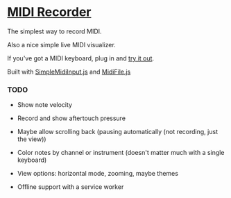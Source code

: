 # [MIDI Recorder][app]

The simplest way to record MIDI.

Also a nice simple live MIDI visualizer.

If you've got a MIDI keyboard, plug in and [try it out][app].

Built with [SimpleMidiInput.js](https://github.com/kchapelier/SimpleMidiInput.js) and [MidiFile.js](https://github.com/nfroidure/midifile)

### TODO

* Show note velocity

* Record and show aftertouch pressure

* Maybe allow scrolling back (pausing automatically (not recording, just the view))

* Color notes by channel or instrument (doesn't matter much with a single keyboard)

* View options: horizontal mode, zooming, maybe themes

* Offline support with a service worker

[app]: https://1j01.github.io/midicowdont/
